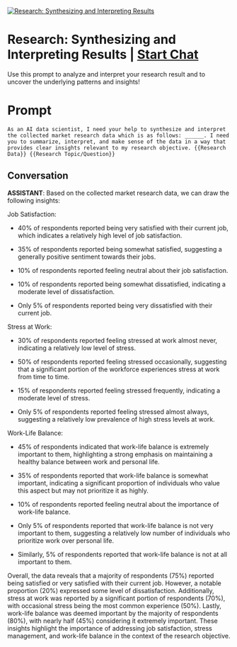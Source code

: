
[![Research: Synthesizing and Interpreting Results](https://flow-prompt-covers.s3.us-west-1.amazonaws.com/icon/realistic/real_3.png)](https://gptcall.net/chat.html?data=%7B%22contact%22%3A%7B%22id%22%3A%224v2J-6p5wEbSHG-__mA48%22%2C%22flow%22%3Atrue%7D%7D)
# Research: Synthesizing and Interpreting Results | [Start Chat](https://gptcall.net/chat.html?data=%7B%22contact%22%3A%7B%22id%22%3A%224v2J-6p5wEbSHG-__mA48%22%2C%22flow%22%3Atrue%7D%7D)
Use this prompt to analyze and interpret your research result and to uncover the underlying patterns and insights!

# Prompt

```
As an AI data scientist, I need your help to synthesize and interpret the collected market research data which is as follows: ______. I need you to summarize, interpret, and make sense of the data in a way that provides clear insights relevant to my research objective. {{Research Data}} {{Research Topic/Question}}
```

## Conversation

**ASSISTANT**: Based on the collected market research data, we can draw the following insights:



Job Satisfaction:

- 40% of respondents reported being very satisfied with their current job, which indicates a relatively high level of job satisfaction.

- 35% of respondents reported being somewhat satisfied, suggesting a generally positive sentiment towards their jobs.

- 10% of respondents reported feeling neutral about their job satisfaction.

- 10% of respondents reported being somewhat dissatisfied, indicating a moderate level of dissatisfaction.

- Only 5% of respondents reported being very dissatisfied with their current job.



Stress at Work:

- 30% of respondents reported feeling stressed at work almost never, indicating a relatively low level of stress.

- 50% of respondents reported feeling stressed occasionally, suggesting that a significant portion of the workforce experiences stress at work from time to time.

- 15% of respondents reported feeling stressed frequently, indicating a moderate level of stress.

- Only 5% of respondents reported feeling stressed almost always, suggesting a relatively low prevalence of high stress levels at work.



Work-Life Balance:

- 45% of respondents indicated that work-life balance is extremely important to them, highlighting a strong emphasis on maintaining a healthy balance between work and personal life.

- 35% of respondents reported that work-life balance is somewhat important, indicating a significant proportion of individuals who value this aspect but may not prioritize it as highly.

- 10% of respondents reported feeling neutral about the importance of work-life balance.

- Only 5% of respondents reported that work-life balance is not very important to them, suggesting a relatively low number of individuals who prioritize work over personal life.

- Similarly, 5% of respondents reported that work-life balance is not at all important to them.



Overall, the data reveals that a majority of respondents (75%) reported being satisfied or very satisfied with their current job. However, a notable proportion (20%) expressed some level of dissatisfaction. Additionally, stress at work was reported by a significant portion of respondents (70%), with occasional stress being the most common experience (50%). Lastly, work-life balance was deemed important by the majority of respondents (80%), with nearly half (45%) considering it extremely important. These insights highlight the importance of addressing job satisfaction, stress management, and work-life balance in the context of the research objective.


